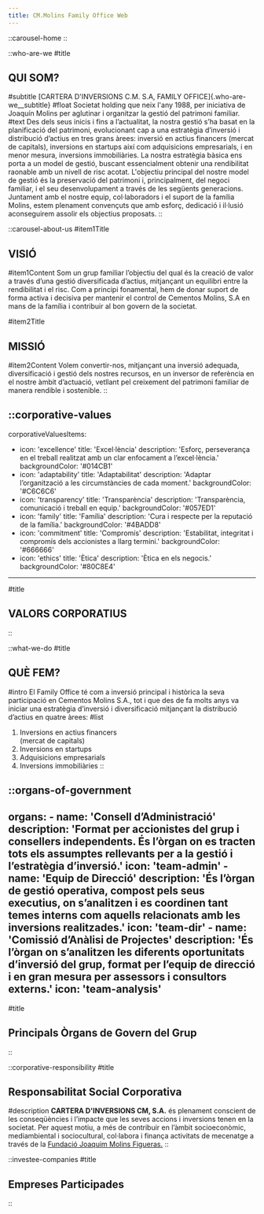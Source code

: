 ```yaml
---
title: CM.Molins Family Office Web
---
```


::carousel-home
::

::who-are-we
#title
  ## QUI SOM?
#subtitle
  [CARTERA D'INVERSIONS C.M. S.A, FAMILY OFFICE]{.who-are-we__subtitle}
#float
  Societat holding que neix l'any 1988, per iniciativa de Joaquín Molins per aglutinar i organitzar la gestió del patrimoni familiar.
#text
  Des dels seus inicis i fins a l’actualitat, la nostra gestió s’ha basat en la planificació del patrimoni, evolucionant cap a una estratègia d’inversió i distribució d’actius en tres grans àrees: inversió en actius financers (mercat de capitals), inversions en startups així com adquisicions empresarials, i en menor mesura, inversions immobiliàries. La nostra estratègia bàsica ens porta a un model de gestió, buscant essencialment obtenir una rendibilitat raonable amb un nivell de risc acotat. L'objectiu principal del nostre model de gestió és la preservació del patrimoni i, principalment, del negoci familiar, i el seu desenvolupament a través de les següents generacions. Juntament amb el nostre equip, col·laboradors i el suport de la família Molins, estem plenament convençuts que amb esforç, dedicació i il·lusió aconseguirem assolir els objectius proposats.
::

::carousel-about-us
#item1Title
  ## VISIÓ
#item1Content
Som un grup familiar l’objectiu del qual és la creació de valor a través d’una gestió diversificada d’actius, mitjançant un equilibri entre la rendibilitat i el risc. Com a principi fonamental, hem de donar suport de forma activa i decisiva per mantenir el control de Cementos Molins, S.A en mans de la família i contribuir al bon govern de la societat.

#item2Title
  ## MISSIÓ
#item2Content
  Volem convertir-nos, mitjançant una inversió adequada, diversificació i gestió dels nostres recursos, en un inversor de referència en el nostre àmbit d’actuació, vetllant pel creixement del patrimoni familiar de manera rendible i sostenible.
::

::corporative-values
---
corporativeValuesItems:
  - icon: 'excellence'
    title: 'Excel·lència'
    description: 'Esforç, perseverança en el treball realitzat amb un clar enfocament a l’excel·lència.'
    backgroundColor: '#014CB1'
  - icon: 'adaptability'
    title: 'Adaptabilitat'
    description: 'Adaptar l’organització a les circumstàncies de cada moment.'
    backgroundColor: '#C6C6C6'
  - icon: 'transparency'
    title: 'Transparència'
    description: 'Transparència, comunicació i treball en equip.'
    backgroundColor: '#057ED1'
  - icon: 'family'
    title: 'Família'
    description: 'Cura i respecte per la reputació de la família.'
    backgroundColor: '#4BADD8'
  - icon: 'commitment'
    title: 'Compromís'
    description: 'Estabilitat, integritat i compromís dels accionistes a llarg termini.'
    backgroundColor: '#666666'
  - icon: 'ethics'
    title: 'Ètica'
    description: 'Ètica en els negocis.'
    backgroundColor: '#80C8E4'
---
#title
  ## VALORS CORPORATIUS
::

::what-we-do
#title
  ## QUÈ FEM?
#intro
  El Family Office té com a inversió principal i històrica la seva participació en Cementos Molins S.A., tot i que des de fa molts anys va iniciar una estratègia d’inversió i diversificació mitjançant la distribució d’actius en quatre àrees:
#list
  1. Inversions en actius financers<br>(mercat de capitals)
  2. Inversions en startups
  3. Adquisicions empresarials
  4. Inversions immobiliàries
::

::organs-of-government
---
  organs:
    - name: 'Consell d’Administració'
      description: 'Format per accionistes del grup i consellers independents. És l’òrgan on es tracten tots els assumptes rellevants per a la gestió i l’estratègia d’inversió.'
      icon: 'team-admin'
    - name: 'Equip de Direcció'
      description: 'És l’òrgan de gestió operativa, compost pels seus executius, on s’analitzen i es coordinen tant temes interns com aquells relacionats amb les inversions realitzades.'
      icon: 'team-dir'
    - name: 'Comissió d’Anàlisi de Projectes'
      description: 'És l’òrgan on s’analitzen les diferents oportunitats d’inversió del grup, format per l’equip de direcció i en gran mesura per assessors i consultors externs.'
      icon: 'team-analysis'
---
#title
 ## Principals Òrgans de Govern del Grup
::

::corporative-responsibility
#title
  ## Responsabilitat Social Corporativa
#description
  **CARTERA D'INVERSIONS CM, S.A.** és plenament conscient de les conseqüències i l’impacte que les seves accions i inversions tenen en la societat. Per aquest motiu, a més de contribuir en l’àmbit socioeconòmic, mediambiental i sociocultural, col·labora i finança activitats de mecenatge a través de la [Fundació Joaquim Molins Figueras.](http://www.joaquimmolinsfigueras.org/)
::

::investee-companies
#title
  ## Empreses Participades
::

